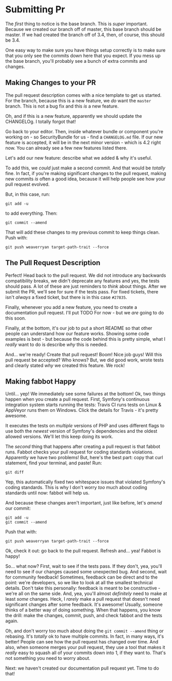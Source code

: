 # Submitting Pr

The *first* thing to notice is the base branch. This is *super* important. Because
we created our branch off of master, this base branch should be master. If we had
created the branch off of 3.4, then, of course, this should be 3.4.

One easy way to make sure you have things setup correctly is to make sure that you
only see the commits down here that you expect. If you mess up the base branch,
you'll probably see a bunch of extra commits and changes.

## Making Changes to your PR

The pull request description comes with a nice template to get us started. For
the branch, because this is a new feature, we *do* want the `master` branch.
This is not a bug fix and this *is* a new feature.

Oh, and if this is a new feature, apparently we should update the CHANGELOg.
I totally forgot that!

Go back to your editor. Then, inside whatever bundle or component you're working
on - so SecurityBundle for us - find a `CHANGELOG.md` file. If our new feature is
accepted, it will be in the next minor version - which is 4.2 right now. You can
already see a few new features listed there.

Let's add our new feature: describe what we added & why it's useful.

To add this, we *could* just make a second commit. And that would be *totally*
fine. In fact, if you're making significant changes to the pull request, making
new commits *is* often a good idea, because it will help people see how your
pull request evolved.

But, in this case, run:

```terminal
git add -u
```

to add everything. Then:

```terminal
git commit --amend
```

That will add these changes to my previous commit to keep things clean. Push with:

```terminal
git push weaverryan target-path-trait --force
```

## The Pull Request Description

Perfect! Head back to the pull request. We did not introduce any backwards compatibility
breaks, we didn't deprecate any features and yes, the tests should pass. A lot
of these are just reminders to *think* about things. After we submit the PR, we'll
see for sure if the tests pass. For fixed tickets, there isn't *always* a fixed
ticket, but there is in this case `#27835`.

Finally, whenever you add a new feature, you need to create a documentation pull
request. I'll put TODO For now - but we *are* going to do this soon.

Finally, at the bottom, it's our job to put a short README so that other people
can understand how our feature works. Showing some code examples is best - but
because the code behind this is pretty simple, what I *really* want to do is
describe *why* this is needed.

And... we're ready! Create that pull request! Boom! Nice job guys! Will this
pull request be accepted? Who knows? But, we did good work, wrote tests and clearly
stated *why* we created this feature. We rock!

## Making fabbot Happy

Until... yep! We immediately see some failures at the bottom! Ok, two things happen
when you create a pull request. First, Symfony's continuous integration system
starts running the tests: Travis CI runs tests on Linux & AppVeyor runs them on
Windows. Click the details for Travis - it's pretty awesome.

It executes the tests on *multiple* versions of PHP and uses different flags to
use both the *newest* version of Symfony's dependencies and the oldest allowed
versions. We'll let this keep doing its work.

The *second* thing that happens after creating a pull request is that fabbot runs.
Fabbot checks your pull request for coding standards violations. Apparently we
have two problems! But, here's the best part: copy that curl statement, find your
terminal, and paste! Run:

```terminal
git diff
```

Yep, this automatically fixed two whitespace issues that violated Symfony's coding
standards. This is why I don't worry *too* much about coding standards until now:
fabbot will help us.

And because these changes aren't important, just like before, let's *amend* our
commit:

```terminal
git add -u
git commit --amend
```

Push that with:

```terminal
git push weaverryan target-path-trait --force
```

Ok, check it out: go back to the pull request. Refresh and... yea! Fabbot is happy!

So... what now? First, wait to see if the tests pass. If they don't, yea, you'll
need to see if our changes caused some unexpected bug. And second, wait for community
feedback! Sometimes, feedback can be direct and to the point: we're developers,
so we like to look at all the smallest technical details. Don't take this personally:
feedback is meant to be constructive - we're all on the same side. And, yea, you'll
almost *definitely* need to make at least *some* changes. Heck, I *rarely* make a
pull request that doesn't need significant changes after some feedback. It's awesome!
Usually, someone thinks of a better way of doing something. When that happens,
you know the drill: make the changes, commit, push, and check fabbot and the tests
again.

Oh, and don't worry too much about doing the `git commit --amend` thing or rebasing.
It's *totally* ok to have multiple commits. In fact, in many ways, it's better!
People can see how the pull request has changed over time. And also, when someone
merges your pull request, they use a tool that makes it *really* easy to squash
all of your commits down into 1, if they want to. That's not something you need
to worry about.

Next: we haven't created our documentation pull request yet. Time to do that!
